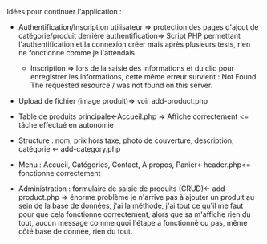 Idées pour continuer l'application :
- Authentification/Inscription utilisateur => protection des pages d'ajout de catégorie/produit derrière authentification=> Script PHP permettant l'authentification et la connexion créer mais après plusieurs tests, rien ne fonctionne comme je l'attendais.
    - Inscription => lors de la saisie des informations et du clic pour enregistrer les informations, cette même erreur survient : Not Found
    The requested resource / was not found on this server.

- Upload de fichier (image produit)=> voir add-product.php

- Table de produits principale<-Accueil.php => Affiche correctement <= tâche effectué en autonomie                    

- Structure : nom, prix hors taxe, photo de couverture, description, catégorie <- add-category.php 

- Menu : Accueil, Catégories, Contact, À propos, Panier<-header.php<= fonctionne correctement
  
- Administration : formulaire de saisie de produits (CRUD)<- add-product.php
=> énorme problème je n'arrive pas à ajouter un produit au sein de la base de données, j'ai la méthode, j'ai tout ce qu'il me faut pour que cela fonctionne correctement, alors que sa m'affiche rien du tout, aucun message comme quoi l'étape a fonctionné ou pas, même côté base de donnée, rien du tout.                                                     